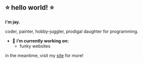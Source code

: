 ## ⭐ hello world! ⭐

**i'm jay.** 

coder, painter, hobby-juggler, prodigal daughter for programming.

- 🔭 **i’m currently working on:**
  - funky websites

in the meantime, visit my [site](https://jehielle.github.io/) for more!

<!--
**jehielle/jehielle** is a ✨ _special_ ✨ repository because its `README.md` (this file) appears on your GitHub profile.

Here are some ideas to get you started:

- 🔭 I’m currently working on ...
- 🌱 I’m currently learning ...
- 👯 I’m looking to collaborate on ...
- 🤔 I’m looking for help with ...
- 💬 Ask me about ...
- 📫 How to reach me: ...
- 😄 Pronouns: ...
- ⚡ Fun fact: ...
-->
